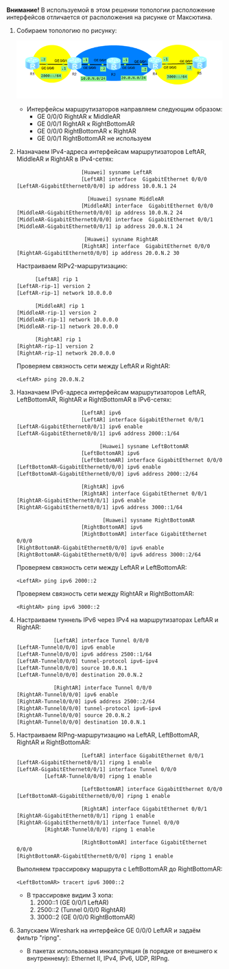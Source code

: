 **Внимание!** В используемой в этом решении топологии расположение интерфейсов отличается от расположения на рисунке от Максютина.

1. Собираем топологию по рисунку:

   ![Lab_04_3.png](Lab_04_3.png)

   - Интерфейсы маршрутизаторов направляем следующим образом:
     - GE 0/0/0 RightAR к MiddleAR
     - GE 0/0/1 RightAR к RightBottomAR
     - GE 0/0/0 RightBottomAR к RightAR
     - GE 0/0/1 RightBottomAR не используем

2. Назначаем IPv4-адреса интерфейсам маршрутизаторов LeftAR, MiddleAR и RightAR в IPv4-сетях:

   ```
                        [Huawei] sysname LeftAR
                        [LeftAR] interface  GigabitEthernet 0/0/0
   [LeftAR-GigabitEthernet0/0/0] ip address 10.0.N.1 24
   ```

   ```
                          [Huawei] sysname MiddleAR
                        [MiddleAR] interface  GigabitEthernet 0/0/0
   [MiddleAR-GigabitEthernet0/0/0] ip address 10.0.N.2 24
   [MiddleAR-GigabitEthernet0/0/0] interface  GigabitEthernet 0/0/1
   [MiddleAR-GigabitEthernet0/0/1] ip address 20.0.N.1 24
   ```

   ```
                         [Huawei] sysname RightAR
                        [RightAR] interface  GigabitEthernet 0/0/0
   [RightAR-GigabitEthernet0/0/0] ip address 20.0.N.2 30
   ```

   Настраиваем RIPv2-маршрутизацию:

   ```
         [LeftAR] rip 1
   [LeftAR-rip-1] version 2
   [LeftAR-rip-1] network 10.0.0.0
   ```

   ```
         [MiddleAR] rip 1
   [MiddleAR-rip-1] version 2
   [MiddleAR-rip-1] network 10.0.0.0
   [MiddleAR-rip-1] network 20.0.0.0
   ```

   ```
         [RightAR] rip 1
   [RightAR-rip-1] version 2
   [RightAR-rip-1] network 20.0.0.0
   ```

   Проверяем связность сети между LeftAR и RightAR:

   ```
   <LeftAR> ping 20.0.N.2
   ```

3. Назначаем IPv6-адреса интерфейсам маршрутизаторов LeftAR, LeftBottomAR, RightAR и RightBottomAR в IPv6-сетях:

   ```
                        [LeftAR] ipv6
                        [LeftAR] interface GigabitEthernet 0/0/1
   [LeftAR-GigabitEthernet0/0/1] ipv6 enable
   [LeftAR-GigabitEthernet0/0/1] ipv6 address 2000::1/64
   ```

   ```
                              [Huawei] sysname LeftBottomAR
                        [LeftBottomAR] ipv6
                        [LeftBottomAR] interface GigabitEthernet 0/0/0
   [LeftBottomAR-GigabitEthernet0/0/0] ipv6 enable
   [LeftBottomAR-GigabitEthernet0/0/0] ipv6 address 2000::2/64
   ```

   ```
                        [RightAR] ipv6
                        [RightAR] interface GigabitEthernet 0/0/1
   [RightAR-GigabitEthernet0/0/1] ipv6 enable
   [RightAR-GigabitEthernet0/0/1] ipv6 address 3000::1/64
   ```

   ```
                               [Huawei] sysname RightBottomAR
                        [RightBottomAR] ipv6
                        [RightBottomAR] interface GigabitEthernet 0/0/0
   [RightBottomAR-GigabitEthernet0/0/0] ipv6 enable
   [RightBottomAR-GigabitEthernet0/0/0] ipv6 address 3000::2/64
   ```

   Проверяем связность сети между LeftAR и LeftBottomAR:

   ```
   <LeftAR> ping ipv6 2000::2
   ```

   Проверяем связность сети между RightAR и RightBottomAR:

   ```
   <RightAR> ping ipv6 3000::2
   ```

4. Настраиваем туннель IPv6 через IPv4 на маршрутизаторах LeftAR и RightAR:

   ```
               [LeftAR] interface Tunnel 0/0/0
   [LeftAR-Tunnel0/0/0] ipv6 enable
   [LeftAR-Tunnel0/0/0] ipv6 address 2500::1/64
   [LeftAR-Tunnel0/0/0] tunnel-protocol ipv6-ipv4
   [LeftAR-Tunnel0/0/0] source 10.0.N.1
   [LeftAR-Tunnel0/0/0] destination 20.0.N.2
   ```

   ```
               [RightAR] interface Tunnel 0/0/0
   [RightAR-Tunnel0/0/0] ipv6 enable
   [RightAR-Tunnel0/0/0] ipv6 address 2500::2/64
   [RightAR-Tunnel0/0/0] tunnel-protocol ipv6-ipv4
   [RightAR-Tunnel0/0/0] source 20.0.N.2
   [RightAR-Tunnel0/0/0] destination 10.0.N.1
   ```

5. Настраиваем RIPng-маршрутизацию на LeftAR, LeftBottomAR, RightAR и RightBottomAR:

   ```
                        [LeftAR] interface GigabitEthernet 0/0/1
   [LeftAR-GigabitEthernet0/0/1] ripng 1 enable
   [LeftAR-GigabitEthernet0/0/1] interface Tunnel 0/0/0
            [LeftAR-Tunnel0/0/0] ripng 1 enable
   ```

   ```
                        [LeftBottomAR] interface GigabitEthernet 0/0/0
   [LeftBottomAR-GigabitEthernet0/0/0] ripng 1 enable
   ```

   ```
                        [RightAR] interface GigabitEthernet 0/0/1
   [RightAR-GigabitEthernet0/0/1] ripng 1 enable
   [RightAR-GigabitEthernet0/0/1] interface Tunnel 0/0/0
            [RightAR-Tunnel0/0/0] ripng 1 enable
   ```

   ```
                        [RightBottomAR] interface GigabitEthernet 0/0/0
   [RightBottomAR-GigabitEthernet0/0/0] ripng 1 enable
   ```

   Выполняем трассировку маршрута с LeftBottomAR до RightBottomAR:

   ```
   <LeftBottomAR> tracert ipv6 3000::2
   ```

   - В трассировке видим 3 хопа:
     1. 2000::1 (GE 0/0/1 LeftAR)
     2. 2500::2 (Tunnel 0/0/0 RightAR)
     3. 3000::2 (GE 0/0/0 RightBottomAR)

6. Запускаем Wireshark на интерфейсе GE 0/0/0 LeftAR и задаём фильтр "ripng".

   - В пакетах использована инкапсуляция (в порядке от внешнего к внутреннему): Ethernet II, IPv4, IPv6, UDP, RIPng.
